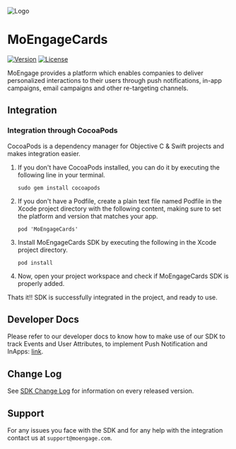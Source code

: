 ![Logo](https://github.com/moengage/MoEngage-iOS-SDK/blob/master/Images/moe_logo_blue.png)
# MoEngageCards

[![Version](https://img.shields.io/cocoapods/v/MoEngage-iOS-SDK.svg?style=flat)](http://cocoapods.org/pods/MoEngage-iOS-SDK)
[![License](https://img.shields.io/cocoapods/l/MoEngage-iOS-SDK.svg?style=flat)](http://cocoapods.org/pods/MoEngage-iOS-SDK)

MoEngage provides a platform which enables companies to deliver personalized interactions to their users through push notifications, in-app campaigns, email campaigns and other re-targeting channels.

## Integration

### Integration through CocoaPods
CocoaPods is a dependency manager for Objective C & Swift projects and makes integration easier.

1. If you don't have CocoaPods installed, you can do it by executing the following line in your terminal.

    ```sudo gem install cocoapods```
    
2. If you don't have a Podfile, create a plain text file named Podfile in the Xcode project directory with the following content, making sure to set the platform and version that matches your app.

    ```pod 'MoEngageCards'```
    
3. Install MoEngageCards SDK by executing the following in the Xcode project directory.

    ```pod install```
    
4. Now, open your project workspace and check if MoEngageCards SDK is properly added.
    

Thats it!! SDK is successfully integrated in the project, and ready to use. 

## Developer Docs
Please refer to our developer docs to know how to make use of our SDK to track Events and User Attributes, to implement Push Notification and InApps: [link](https://developers.moengage.com/hc/en-us/articles/4404058438676-Cards).

## Change Log
See [SDK Change Log](https://github.com/moengage/MoEngage-iOS-Cards/blob/master/CHANGELOG.md) for information on every released version.

## Support
For any issues you face with the SDK and for any help with the integration contact us at `support@moengage.com`.

